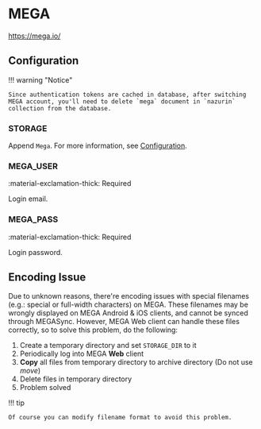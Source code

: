 # MEGA

<https://mega.io/>

## Configuration

!!! warning "Notice"

    Since authentication tokens are cached in database, after switching MEGA account, you'll need to delete `mega` document in `nazurin` collection from the database.

### STORAGE

Append `Mega`. For more information, see [Configuration](../getting-started/configuration.md/#storage).

### MEGA_USER

:material-exclamation-thick: Required

Login email.

### MEGA_PASS

:material-exclamation-thick: Required

Login password.

## Encoding Issue

Due to unknown reasons, there're encoding issues with special filenames (e.g.: special or full-width characters) on MEGA.
These filenames may be wrongly displayed on MEGA Android & iOS clients, and cannot be synced through MEGASync. However, MEGA Web client can handle these files correctly, so to solve this problem, do the following:

1.  Create a temporary directory and set `STORAGE_DIR` to it
2.  Periodically log into MEGA **Web** client
3.  **Copy** all files from temporary directory to archive directory (Do not use _move_)
4.  Delete files in temporary directory
5.  Problem solved

!!! tip

    Of course you can modify filename format to avoid this problem.

